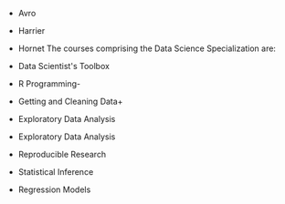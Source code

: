 * Avro
* Harrier
* Hornet
The courses comprising the Data Science Specialization are:

* Data Scientist's Toolbox
* R Programming-
* Getting and Cleaning Data+
* Exploratory Data Analysis
* Exploratory Data Analysis
* Reproducible Research
* Statistical Inference
* Regression Models